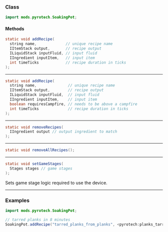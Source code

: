 
### Class

```java
import mods.pyrotech.SoakingPot;
```

#### Methods

```java
static void addRecipe(
  string name,             // unique recipe name
  IItemStack output,       // recipe output
  ILiquidStack inputFluid, // input fluid
  IIngredient inputItem,   // input item
  int timeTicks            // recipe duration in ticks
);
```


---


```java
static void addRecipe(
  string name,              // unique recipe name
  IItemStack output,        // recipe output
  ILiquidStack inputFluid,  // input fluid
  IIngredient inputItem,    // input item
  boolean requiresCampfire, // needs to be above a campfire
  int timeTicks             // recipe duration in ticks
);
```


---


```java
static void removeRecipes(
  IIngredient output // output ingredient to match
);
```


---


```java
static void removeAllRecipes();
```


---


```java
static void setGameStages(
  Stages stages // game stages
);
```

Sets game stage logic required to use the device.

---


### Examples

```java
import mods.pyrotech.SoakingPot;

// tarred planks in 8 minutes
SoakingPot.addRecipe("tarred_planks_from_planks", <pyrotech:planks_tarred>, <liquid:wood_tar>, <ore:plankWood>, 8 * 60 * 20);
```
